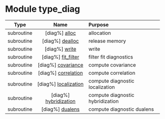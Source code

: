 # Module type_diag

| Type | Name | Purpose |
| :--: | :--: | :---------- |
| subroutine | [diag%] [alloc](https://github.com/JCSDA/saber/src/saber/bump/type_diag.F90#L50) | allocation |
| subroutine | [diag%] [dealloc](https://github.com/JCSDA/saber/src/saber/bump/type_diag.F90#L99) | release memory |
| subroutine | [diag%] [write](https://github.com/JCSDA/saber/src/saber/bump/type_diag.F90#L125) | write |
| subroutine | [diag%] [fit_filter](https://github.com/JCSDA/saber/src/saber/bump/type_diag.F90#L230) | filter fit diagnostics |
| subroutine | [diag%] [covariance](https://github.com/JCSDA/saber/src/saber/bump/type_diag.F90#L366) | compute covariance |
| subroutine | [diag%] [correlation](https://github.com/JCSDA/saber/src/saber/bump/type_diag.F90#L418) | compute correlation |
| subroutine | [diag%] [localization](https://github.com/JCSDA/saber/src/saber/bump/type_diag.F90#L500) | compute diagnostic localization |
| subroutine | [diag%] [hybridization](https://github.com/JCSDA/saber/src/saber/bump/type_diag.F90#L577) | compute diagnostic hybridization |
| subroutine | [diag%] [dualens](https://github.com/JCSDA/saber/src/saber/bump/type_diag.F90#L654) | compute diagnostic dualens |
